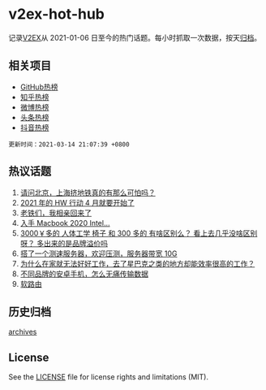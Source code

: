 # v2ex-hot-hub

 记录[V2EX](https://www.v2ex.com/)从 2021-01-06 日至今的热门话题。每小时抓取一次数据，按天[归档](archives)。
 
 ## 相关项目

- [GitHub热榜](https://github.com/lonnyzhang423/github-hot-hub)
- [知乎热榜](https://github.com/lonnyzhang423/zhihu-hot-hub)
- [微博热榜](https://github.com/lonnyzhang423/weibo-hot-hub)
- [头条热榜](https://github.com/lonnyzhang423/toutiao-hot-hub)
- [抖音热榜](https://github.com/lonnyzhang423/douyin-hot-hub)


 `更新时间：2021-03-14 21:07:39 +0800`

## 热议话题

1. [请问北京，上海挤地铁真的有那么可怕吗？](https://www.v2ex.com/t/761382)
1. [2021 年的 HW 行动 4 月就要开始了](https://www.v2ex.com/t/761372)
1. [老铁们，我相亲回来了](https://www.v2ex.com/t/761379)
1. [入手 Macbook 2020 Intel...](https://www.v2ex.com/t/761488)
1. [3000￥多的 人体工学 椅子 和 300 多的 有啥区别么？ 看上去几乎没啥区别呀？ 多出来的是品牌溢价吗](https://www.v2ex.com/t/761421)
1. [搭了一个测速服务器，欢迎压测，服务器带宽 10G](https://www.v2ex.com/t/761503)
1. [为什么在家就无法好好工作，去了星巴克之类的地方却能效率很高的工作？](https://www.v2ex.com/t/761445)
1. [不同品牌的安卓手机，怎么无痛传输数据](https://www.v2ex.com/t/761471)
1. [软路由](https://www.v2ex.com/t/761443)

## 历史归档

[archives](archives)

## License

See the [LICENSE](LICENSE) file for license rights and limitations (MIT).
